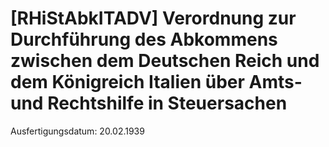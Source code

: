 # [RHiStAbkITADV] Verordnung zur Durchführung des Abkommens zwischen dem Deutschen Reich und dem Königreich Italien über Amts- und Rechtshilfe in Steuersachen

Ausfertigungsdatum: 20.02.1939

 